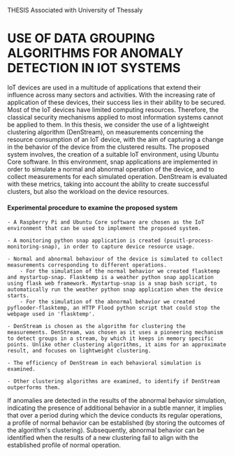 THESIS Associated with University of Thessaly

# USE OF DATA GROUPING ALGORITHMS FOR ANOMALY DETECTION IN IOT SYSTEMS

<p>  IoT devices are used in a multitude of applications that extend their influence across many sectors and activities. With the increasing rate of application of these devices, their success lies in their ability to be secured. Most of the IoT devices have limited computing resources. Therefore, the classical security mechanisms applied to most information systems cannot be applied to them. In this thesis, we consider the use of a lightweight clustering algorithm (DenStream), on measurements concerning the resource consumption of an IoT device, with the aim of capturing a change in the behavior of the device from the clustered results. The proposed system involves, the creation of a suitable IoT environment, using Ubuntu Core software. In this environment, snap applications are implemented in order to simulate a normal and abnormal operation of the device, and to collect measurements for each simulated operation. DenStream is evaluated with these metrics, taking into account the ability to create successful clusters, but also the workload on the device resources. </p>


#### Experimental procedure to examine the proposed system

    - A Raspberry Pi and Ubuntu Core software are chosen as the IoT environment that can be used to implement the proposed system.
    
    - A monitoring python snap application is created (psuitl-process-monitoring-snap), in order to capture device resource usage. 
    
    - Normal and abnormal behaviour of the device is simulated to collect measurements corresponding to different operations.
        - For the simulation of the normal behavior we created flasktemp and mystartup-snap. Flasktemp is a weather python snap application using flask web framework. Mystartup-snap is a snap bash script, to automatically run the weather python snap application when the device starts.
        - For the simulation of the abnormal behavior we created pyflooder-flasktemp, an HTTP Flood python script that could stop the webpage used in 'flasktemp'.
        
    - DenStream is chosen as the algorithm for clustering the measurements. DenStream, was chosen as it uses a pioneering mechanism to detect groups in a stream, by which it keeps in memory specific points. Unlike other clustering algorithms, it aims for an approximate result, and focuses on lightweight clustering.
    
    - The efficiency of DenStream in each behavioral simulation is examined.
    
    - Other clustering algorithms are examined, to identify if DenStream outperforms them.
      
If anomalies are detected in the results of the abnormal behavior simulation, indicating the presence of additional behavior in a subtle manner, it implies that over a period during which the device conducts its regular operations, a profile of normal behavior can be established (by storing the outcomes of the algorithm's clustering). Subsequently, abnormal behavior can be identified when the results of a new clustering fail to align with the established profile of normal operation.

